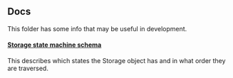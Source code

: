 ## Docs

This folder has some info that may be useful in development.

#### [Storage state machine schema](./state-machine-schema.md)

This describes which states the Storage object has and in what order they are traversed.

